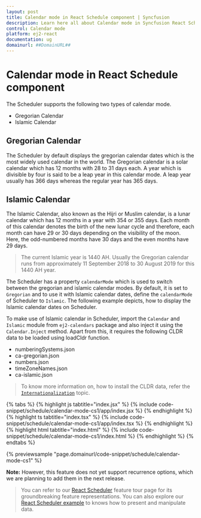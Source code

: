 ```yaml
---
layout: post
title: Calendar mode in React Schedule component | Syncfusion
description: Learn here all about Calendar mode in Syncfusion React Schedule component of Syncfusion Essential JS 2 and more.
control: Calendar mode 
platform: ej2-react
documentation: ug
domainurl: ##DomainURL##
---
```


# Calendar mode in React Schedule component

The Scheduler supports the following two types of calendar mode.

* Gregorian Calendar
* Islamic Calendar

## Gregorian Calendar

The Scheduler by default displays the gregorian calendar dates which is the most widely used calendar in the world. The Gregorian calendar is a solar calendar which has 12 months with 28 to 31 days each. A year which is divisible by four is said to be a leap year in this calendar mode. A leap year usually has 366 days whereas the regular year has 365 days.

## Islamic Calendar

The Islamic Calendar, also known as the Hijri or Muslim calendar, is a lunar calendar which has 12 months in a year with 354 or 355 days. Each month of this calendar denotes the birth of the new lunar cycle and therefore, each month can have 29 or 30 days depending on the visibility of the moon. Here, the odd-numbered months have 30 days and the even months have 29 days.

> The current Islamic year is 1440 AH. Usually the Gregorian calendar runs from approximately 11 September 2018 to 30 August 2019 for this 1440 AH year.

The Scheduler has a property `calendarMode` which is used to switch between the gregorian and islamic calendar modes. By default, it is set to `Gregorian` and to use it with Islamic calendar dates, define the `calendarMode` of Scheduler to `Islamic`. The following example depicts, how to display the Islamic calendar dates on Scheduler.

To make use of Islamic calendar in Scheduler, import the `Calendar` and `Islamic` module from `ej2-calendars` package and also inject it using the `Calendar.Inject` method. Apart from this, it requires the following CLDR data to be loaded using loadCldr function.

* numberingSystems.json
* ca-gregorian.json
* numbers.json
* timeZoneNames.json
* ca-islamic.json

> To know more information on, how to install the CLDR data, refer the [`Internationalization`](https://ej2.syncfusion.com/documentation/common/internationalization/#installing-cldr-data) topic.

{% tabs %}
{% highlight js tabtitle="index.jsx" %}
{% include code-snippet/schedule/calendar-mode-cs1/app/index.jsx %}
{% endhighlight %}
{% highlight ts tabtitle="index.tsx" %}
{% include code-snippet/schedule/calendar-mode-cs1/app/index.tsx %}
{% endhighlight %}
{% highlight html tabtitle="index.html" %}
{% include code-snippet/schedule/calendar-mode-cs1/index.html %}
{% endhighlight %}
{% endtabs %}
        
{% previewsample "page.domainurl/code-snippet/schedule/calendar-mode-cs1" %}

**Note:** However, this feature does not yet support recurrence options, which we are planning to add them in the next release.

> You can refer to our [React Scheduler](https://www.syncfusion.com/react-components/react-scheduler) feature tour page for its groundbreaking feature representations. You can also explore our [React Scheduler example](https://ej2.syncfusion.com/react/demos/#/material/schedule/overview) to knows how to present and manipulate data.

